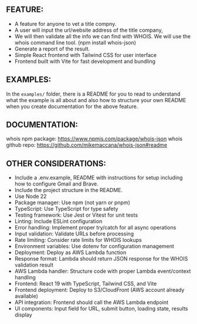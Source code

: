 ## FEATURE:

- A feature for anyone to vet a title compny. 
- A user will input the url/website address of the title company,
- We will then validate all the info we can find with WHOIS. We will use the whois command line tool. (npm install whois-json)
- Generate a report of the result.
- Simple React frontend with Tailwind CSS for user interface
- Frontend built with Vite for fast development and bundling

## EXAMPLES:

In the `examples/` folder, there is a README for you to read to understand what the example is all about and also how to structure your own README when you create documentation for the above feature.

## DOCUMENTATION:

whois npm package: https://www.npmjs.com/package/whois-json
whois github repo: https://github.com/mikemaccana/whois-json#readme

## OTHER CONSIDERATIONS:

- Include a .env.example, README with instructions for setup including how to configure Gmail and Brave.
- Include the project structure in the README.
- Use Node 22
- Package manager: Use npm (not yarn or pnpm)
- TypeScript: Use TypeScript for type safety
- Testing framework: Use Jest or Vitest for unit tests
- Linting: Include ESLint configuration
- Error handling: Implement proper try/catch for all async operations
- Input validation: Validate URLs before processing
- Rate limiting: Consider rate limits for WHOIS lookups
- Environment variables: Use dotenv for configuration management
- Deployment: Deploy as AWS Lambda function
- Response format: Lambda should return JSON response for the WHOIS validation result
- AWS Lambda handler: Structure code with proper Lambda event/context handling
- Frontend: React 19 with TypeScript, Tailwind CSS, and Vite
- Frontend deployment: Deploy to S3/CloudFront (AWS account already available)
- API integration: Frontend should call the AWS Lambda endpoint
- UI components: Input field for URL, submit button, loading state, results display
